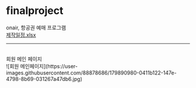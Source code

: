 # finalproject
onair, 항공권 예매 프로그램<br>
[제작일정.xlsx](https://github.com/Runu09/finalproject/files/9146072/default.xlsx)<br>
<hr><br>
회원 메인 페이지<br>
![회원 메인페이지](https://user-images.githubusercontent.com/88878686/179890980-0411b122-147e-4798-8b69-031267a47db6.jpg)
<br>
